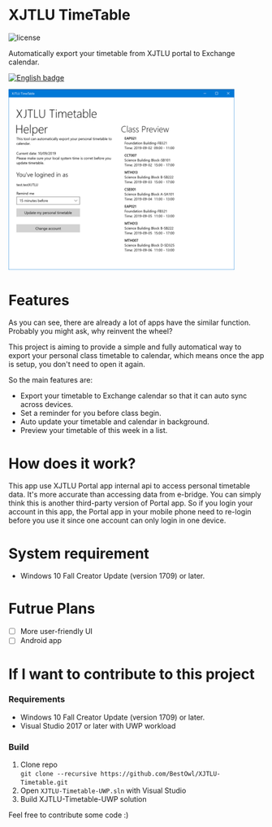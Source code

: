 # XJTLU TimeTable
![license](https://img.shields.io/github/license/mashape/apistatus.svg?style=flat-square)

Automatically export your timetable from XJTLU portal to Exchange calendar.


<a href='//www.microsoft.com/store/apps/9N1KKT6GL9FH?cid=storebadge&ocid=badge'><img src='https://assets.windowsphone.com/85864462-9c82-451e-9355-a3d5f874397a/English_get-it-from-MS_InvariantCulture_Default.png' alt='English badge' width='142' height='52' /></a>

<img src='https://github.com/BestOwl/XJTLU-Timetable/blob/master/docs/screenshot-main.png?raw=true' width='444.5' height='355.5' />

# Features
As you can see, there are already a lot of apps have the similar function. Probably you might ask, why reinvent the wheel?

This project is aiming to provide a simple and fully automatical way to export your personal class timetable to calendar, which means once the app is setup, you don't need to open it again.

So the main features are:
- Export your timetable to Exchange calendar so that it can auto sync across devices.
- Set a reminder for you before class begin.
- Auto update your timetable and calendar in background.
- Preview your timetable of this week in a list.


# How does it work?
This app use XJTLU Portal app internal api to access personal timetable data. It's more accurate than accessing data from e-bridge. You can simply think this is another third-party version of Portal app. So if you login your account in this app, the Portal app in your mobile phone need to re-login before you use it since one account can only login in one device. 

# System requirement
- Windows 10 Fall Creator Update (version 1709) or later.

# Futrue Plans
- [ ] More user-friendly UI
- [ ] Android app

# If I want to contribute to this project
### Requirements
- Windows 10 Fall Creator Update (version 1709) or later.
- Visual Studio 2017 or later with UWP workload
### Build
 1. Clone repo <br/>
 `git clone --recursive https://github.com/BestOwl/XJTLU-Timetable.git`
 2. Open `XJTLU-Timetable-UWP.sln` with Visual Studio
 3. Build XJTLU-Timetable-UWP solution

Feel free to contribute some code :) 
